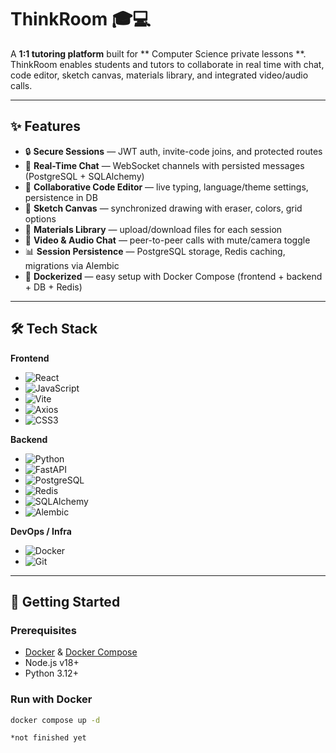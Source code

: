 # ThinkRoom 🎓💻

A **1:1 tutoring platform** built for ** Computer Science private lessons **.  
ThinkRoom enables students and tutors to collaborate in real time with chat, code editor, sketch canvas, materials library, and integrated video/audio calls.

---

## ✨ Features

- 🔒 **Secure Sessions** — JWT auth, invite-code joins, and protected routes
- 💬 **Real-Time Chat** — WebSocket channels with persisted messages (PostgreSQL + SQLAlchemy)
- 📝 **Collaborative Code Editor** — live typing, language/theme settings, persistence in DB
- 🎨 **Sketch Canvas** — synchronized drawing with eraser, colors, grid options
- 📂 **Materials Library** — upload/download files for each session
- 🎥 **Video & Audio Chat** — peer-to-peer calls with mute/camera toggle
- 📊 **Session Persistence** — PostgreSQL storage, Redis caching, migrations via Alembic
- 🐳 **Dockerized** — easy setup with Docker Compose (frontend + backend + DB + Redis)

---

## 🛠️ Tech Stack

**Frontend**
- ![React](https://img.shields.io/badge/-React-61DAFB?logo=react&logoColor=white&style=for-the-badge)
- ![JavaScript](https://img.shields.io/badge/-JavaScript-F7DF1E?logo=javascript&logoColor=black&style=for-the-badge)
- ![Vite](https://img.shields.io/badge/-Vite-646CFF?logo=vite&logoColor=white&style=for-the-badge)
- ![Axios](https://img.shields.io/badge/-Axios-5A29E4?logo=axios&logoColor=white&style=for-the-badge)
- ![CSS3](https://img.shields.io/badge/-CSS3-1572B6?logo=css3&logoColor=white&style=for-the-badge)

**Backend**
- ![Python](https://img.shields.io/badge/-Python-3776AB?logo=python&logoColor=white&style=for-the-badge)
- ![FastAPI](https://img.shields.io/badge/-FastAPI-009688?logo=fastapi&logoColor=white&style=for-the-badge)
- ![PostgreSQL](https://img.shields.io/badge/-PostgreSQL-4169E1?logo=postgresql&logoColor=white&style=for-the-badge)
- ![Redis](https://img.shields.io/badge/-Redis-DC382D?logo=redis&logoColor=white&style=for-the-badge)
- ![SQLAlchemy](https://img.shields.io/badge/-SQLAlchemy-333?logo=python&logoColor=white&style=for-the-badge)
- ![Alembic](https://img.shields.io/badge/-Alembic-444?logo=python&logoColor=white&style=for-the-badge)

**DevOps / Infra**
- ![Docker](https://img.shields.io/badge/-Docker-2496ED?logo=docker&logoColor=white&style=for-the-badge)
- ![Git](https://img.shields.io/badge/-Git-F05032?logo=git&logoColor=white&style=for-the-badge)

---

## 🚀 Getting Started

### Prerequisites
- [Docker](https://www.docker.com/) & [Docker Compose](https://docs.docker.com/compose/)
- Node.js v18+
- Python 3.12+

### Run with Docker
```bash
docker compose up -d

*not finished yet
